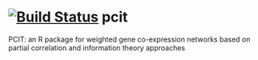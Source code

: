 [![Build Status](https://travis-ci.org/nathanhaigh/pcit.png?branch=master)](https://travis-ci.org/nathanhaigh/pcit)
pcit
====

PCIT: an R package for weighted gene co-expression networks based on partial correlation and information theory approaches
